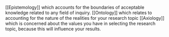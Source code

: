 [[Epistemology]] which accounts for the boundaries of acceptable knowledge
related to any field of inquiry.
[[Ontology]] which relates to accounting for the nature of the realities for your
research topic
[[Axiology]] which is concerned about the values you have in selecting the research
topic, because this will influence your results.
